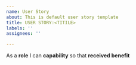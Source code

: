 ```yaml
---
name: User Story
about: This is default user story template
title: USER STORY:<TITILE>
labels: ''
assignees: ''

---
```


As a **role** I can **capability** so that **received benefit**
